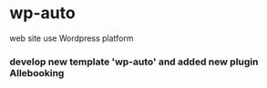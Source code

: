 # wp-auto
web site use Wordpress platform
### develop new template 'wp-auto' and added new plugin Allebooking